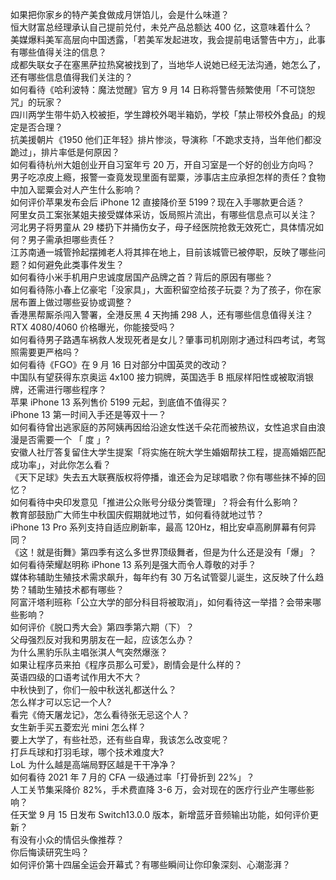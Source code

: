 如果把你家乡的特产美食做成月饼馅儿，会是什么味道？  
恒大财富总经理承认自己提前兑付，未兑产品总额达 400 亿，这意味着什么？  
美媒爆料美军高层向中国透露，「若美军发起进攻，我会提前电话警告中方」，此事有哪些值得关注的信息？  
成都失联女子在塞黑萨拉热窝被找到了，当地华人说她已经无法沟通，她怎么了，还有哪些信息值得我们关注的？  
如何看待《哈利波特：魔法觉醒》官方 9 月 14 日称将警告频繁使用「不可饶恕咒」的玩家？  
四川两学生带牛奶入校被拒，学生蹲校外喝半箱奶，学校「禁止带校外食品」的规定是否合理？  
抗美援朝片《1950 他们正年轻》排片惨淡，导演称「不跪求支持，当年他们都没跪过」，排片率低是何原因？  
如何看待杭州大姐创业开自习室年亏 20 万，开自习室是一个好的创业方向吗？  
男子吃凉皮上瘾，报警一查竟发现里面有罂粟，涉事店主应承担怎样的责任？食物中加入罂粟会对人产生什么影响？  
如何评价苹果发布会后 iPhone 12 直接降价至 5199？现在入手哪款更合适？  
阿里女员工案张某姐夫接受媒体采访，饭局照片流出，有哪些信息点可以关注？  
河北男子将男童从 29 楼扔下并捅伤女子，母子经医院抢救无效死亡，具体情况如何？男子需承担哪些责任？  
江苏南通一城管拎起摆摊老人将其摔在地上，目前该城管已被停职，反映了哪些问题？如何避免此类事件发生？  
如何看待小米手机用户忠诚度居国产品牌之首？背后的原因有哪些？  
如何看待陈小春上亿豪宅「没家具」，大面积留空给孩子玩耍？为了孩子，你在家居布置上做过哪些妥协或调整？  
香港黑帮厮杀闯入警署，全港反黑 4 天拘捕 298 人，还有哪些信息值得关注？  
RTX 4080/4060 价格曝光，你能接受吗？  
如何看待男子路遇车祸救人发现死者是女儿？肇事司机刚刚才通过科四考试，考驾照需要更严格吗？  
如何看待《FGO》在 9 月 16 日对部分中国英灵的改动？  
中国队有望获得东京奥运 4x100 接力铜牌，英国选手 B 瓶尿样阳性或被取消银牌，还需进行哪些程序？  
苹果 iPhone 13 系列售价 5199 元起，到底值不值得买？  
iPhone 13 第一时间入手还是等双十一？  
如何看待曾出逃家庭的苏阿姨再因给沿途女性送千朵花而被热议，女性追求自由浪漫是否需要一个 「 度 」?  
安徽人社厅答复留住大学生提案「将实施在皖大学生婚姻帮扶工程，提高婚姻匹配成功率」，对此你怎么看？  
《天下足球》失去五大联赛版权将停播，谁还会为足球唱歌？你有哪些抹不掉的回忆？  
如何看待中央印发意见「推进公众账号分级分类管理」？将会有什么影响？  
教育部鼓励广大师生中秋国庆假期就地过节，如何看待就地过节？  
iPhone 13 Pro 系列支持自适应刷新率，最高 120Hz，相比安卓高刷屏幕有何异同？  
《这！就是街舞》第四季有这么多世界顶级舞者，但是为什么还是没有「爆」？  
如何看待荣耀赵明称 iPhone 13 系列是强大而令人尊敬的对手？  
媒体称辅助生殖技术需求飙升，每年约有 30 万名试管婴儿诞生，这反映了什么趋势？辅助生殖技术都有哪些？  
阿富汗塔利班称「公立大学的部分科目将被取消」，如何看待这一举措？会带来哪些影响？  
如何评价《脱口秀大会》第四季第六期（下）？  
父母强烈反对我和男朋友在一起，应该怎么办？  
为什么黑豹乐队主唱张淇人气突然爆涨？  
如果让程序员来拍《程序员那么可爱》，剧情会是什么样的？  
英语四级的口语考试作用大不大？  
中秋快到了，你们一般中秋送礼都送什么？  
怎么样才可以忘记一个人?  
看完《倚天屠龙记》，怎么看待张无忌这个人？  
女生新手买五菱宏光 mini 怎么样？  
要上大学了，有些社恐，还有些自卑，我该怎么改变呢？  
打乒乓球和打羽毛球，哪个技术难度大?  
LoL 为什么越是高端局野区越是干干净净？  
如何看待 2021 年 7 月的 CFA 一级通过率「打骨折到 22%」？  
人工关节集采降价 82%，手术费直降 3-6 万，会对现在的医疗行业产生哪些影响？  
任天堂 9 月 15 日发布 Switch13.0.0 版本，新增蓝牙音频输出功能，如何评价更新？  
有没有小众的情侣头像推荐？  
你后悔读研究生吗？  
如何评价第十四届全运会开幕式？有哪些瞬间让你印象深刻、心潮澎湃？  

